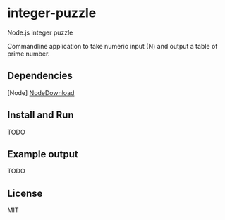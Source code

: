 # integer-puzzle
Node.js integer puzzle

Commandline application to take numeric input (N) and output a table of prime number.

Dependencies
------------
[Node] [NodeDownload]

Install and Run
---------------

TODO



Example output
--------------

TODO



License
-------

MIT

   [NodeDownload]: <https://nodejs.org/en/download/>
    
